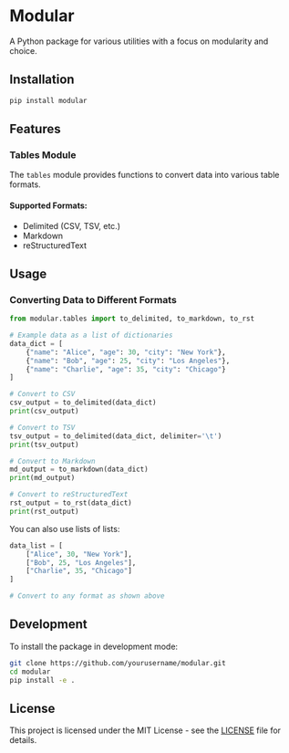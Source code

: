 # Modular

A Python package for various utilities with a focus on modularity and choice.

## Installation

```bash
pip install modular
```

## Features

### Tables Module

The `tables` module provides functions to convert data into various table formats.

#### Supported Formats:
- Delimited (CSV, TSV, etc.)
- Markdown
- reStructuredText

## Usage

### Converting Data to Different Formats

```python
from modular.tables import to_delimited, to_markdown, to_rst

# Example data as a list of dictionaries
data_dict = [
    {"name": "Alice", "age": 30, "city": "New York"},
    {"name": "Bob", "age": 25, "city": "Los Angeles"},
    {"name": "Charlie", "age": 35, "city": "Chicago"}
]

# Convert to CSV
csv_output = to_delimited(data_dict)
print(csv_output)

# Convert to TSV
tsv_output = to_delimited(data_dict, delimiter='\t')
print(tsv_output)

# Convert to Markdown
md_output = to_markdown(data_dict)
print(md_output)

# Convert to reStructuredText
rst_output = to_rst(data_dict)
print(rst_output)
```

You can also use lists of lists:

```python
data_list = [
    ["Alice", 30, "New York"],
    ["Bob", 25, "Los Angeles"],
    ["Charlie", 35, "Chicago"]
]

# Convert to any format as shown above
```

## Development

To install the package in development mode:

```bash
git clone https://github.com/yourusername/modular.git
cd modular
pip install -e .
```

## License

This project is licensed under the MIT License - see the [LICENSE](LICENSE) file for details.
